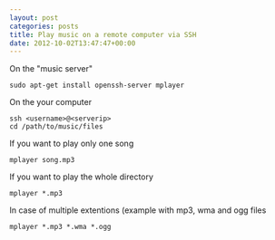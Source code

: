 ```yaml
---
layout: post
categories: posts
title: Play music on a remote computer via SSH
date: 2012-10-02T13:47:47+00:00
---
```

On the "music server"

```
sudo apt-get install openssh-server mplayer
```

On the your computer

```
ssh <username>@<serverip>
cd /path/to/music/files
```

If you want to play only one song

```
mplayer song.mp3
```

If you want to play the whole directory

```
mplayer *.mp3
```

In case of multiple extentions (example with mp3, wma and ogg files

```
mplayer *.mp3 *.wma *.ogg
```